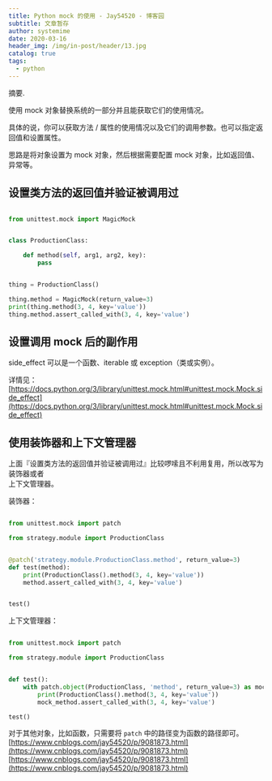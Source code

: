 ```yaml
---
title: Python mock 的使用 - Jay54520 - 博客园
subtitle: 文章暂存
author: systemime
date: 2020-03-16
header_img: /img/in-post/header/13.jpg
catalog: true
tags:
  - python
---
```

摘要.

<!-- more -->
使用 mock 对象替换系统的一部分并且能获取它们的使用情况。

具体的说，你可以获取方法 / 属性的使用情况以及它们的调用参数。也可以指定返回值和设置属性。

思路是将对象设置为 mock 对象，然后根据需要配置 mock 对象，比如返回值、异常等。

## 设置类方法的返回值并验证被调用过

```python

from unittest.mock import MagicMock


class ProductionClass:

    def method(self, arg1, arg2, key):
        pass


thing = ProductionClass()

thing.method = MagicMock(return_value=3)
print(thing.method(3, 4, key='value'))  
thing.method.assert_called_with(3, 4, key='value')
```

## 设置调用 mock 后的副作用

side_effect 可以是一个函数、iterable 或 exception（类或实例）。

详情见：[https://docs.python.org/3/library/unittest.mock.html#unittest.mock.Mock.side_effect](https://docs.python.org/3/library/unittest.mock.html#unittest.mock.Mock.side_effect)

## 使用装饰器和上下文管理器

上面『设置类方法的返回值并验证被调用过』比较啰嗦且不利用复用，所以改写为装饰器或者  
上下文管理器。

装饰器：

```python

from unittest.mock import patch

from strategy.module import ProductionClass


@patch('strategy.module.ProductionClass.method', return_value=3)
def test(method):
    print(ProductionClass().method(3, 4, key='value'))  
    method.assert_called_with(3, 4, key='value')


test()
```

上下文管理器：

```python

from unittest.mock import patch

from strategy.module import ProductionClass


def test():
    with patch.object(ProductionClass, 'method', return_value=3) as mock_method:
        print(ProductionClass().method(3, 4, key='value'))  
        mock_method.assert_called_with(3, 4, key='value')

test()
```

对于其他对象，比如函数，只需要将 `patch` 中的路径变为函数的路径即可。 
 [https://www.cnblogs.com/jay54520/p/9081873.html](https://www.cnblogs.com/jay54520/p/9081873.html) 
 [https://www.cnblogs.com/jay54520/p/9081873.html](https://www.cnblogs.com/jay54520/p/9081873.html)

